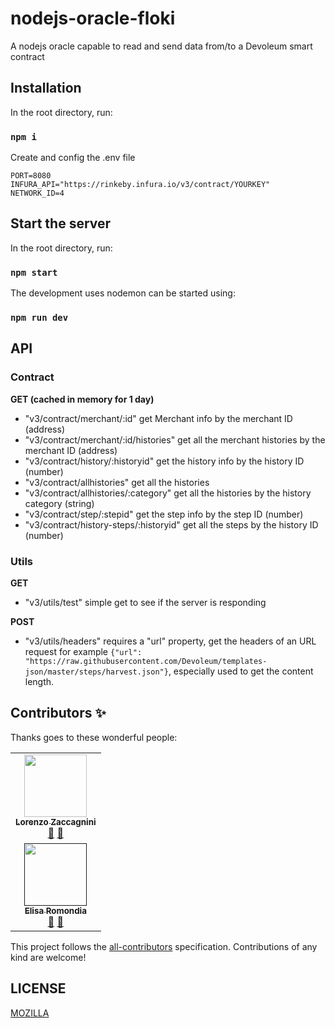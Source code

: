 # nodejs-oracle-floki
A nodejs oracle capable to read and send data from/to a Devoleum smart contract


## Installation

In the root directory, run:

### `npm i`

Create and config the .env file

```
PORT=8080
INFURA_API="https://rinkeby.infura.io/v3/contract/YOURKEY"
NETWORK_ID=4
```
## Start the server

In the root directory, run:

### `npm start`

The development uses nodemon can be started using:

### `npm run dev`


## API


### Contract

**GET (cached in memory for 1 day)**

* "v3/contract/merchant/:id" get Merchant info by the merchant ID (address)
* "v3/contract/merchant/:id/histories" get all the merchant histories by the merchant ID (address)
* "v3/contract/history/:historyid" get the history info by the history ID (number)
* "v3/contract/allhistories" get all the histories
* "v3/contract/allhistories/:category" get all the histories by the history category (string)
* "v3/contract/step/:stepid" get the step info by the step ID (number)
* "v3/contract/history-steps/:historyid" get all the steps by the history ID (number)

### Utils

**GET**

* "v3/utils/test" simple get to see if the server is responding

**POST**

* "v3/utils/headers" requires a "url" property, get the headers of an URL request for example `{"url": "https://raw.githubusercontent.com/Devoleum/templates-json/master/steps/harvest.json"}`, especially used to get the content length.


## Contributors ✨
Thanks goes to these wonderful people:

<!-- ALL-CONTRIBUTORS-LIST:START - Do not remove or modify this section -->
<!-- prettier-ignore-start -->
<!-- markdownlint-disable -->
<table>
  <tr>
    <td align="center"><a href="https://it.linkedin.com/in/lorenzo-zaccagnini"><img src="https://avatars2.githubusercontent.com/u/18169376?s=400&u=697698bf9973ab54be5b8eadbf7d1c7c083d23e6&v=4" width="100px;" alt=""/><br /><sub><b>Lorenzo Zaccagnini</b></sub></a><br /><a href="https://it.linkedin.com/in/lorenzo-zaccagnini" title="LinkedIn">💬</a> <a href="https://github.com/LorenzoZaccagnini" title="GitHub">📖</a></td>
   </tr>
    <td align="center"><a href=" "><img src="https://avatars1.githubusercontent.com/u/22495052?s=400&u=bfa41aa3de72d097e172add801860178358e9362&v=4" width="100px;" alt=""/><br /><sub><b>Elisa Romondia</b></sub></a><br /><a href="https://fr.linkedin.com/in/elisa-romondia" title="LinkedIn">💬</a> <a href="https://github.com/elisaromondia" title="GitHub">📖</a></td>
</table>
<!-- markdownlint-enable -->
<!-- prettier-ignore-end -->
<!-- ALL-CONTRIBUTORS-LIST:END -->

This project follows the [all-contributors](https://allcontributors.org) specification.
Contributions of any kind are welcome!

## LICENSE

[MOZILLA](LICENSE.md)

